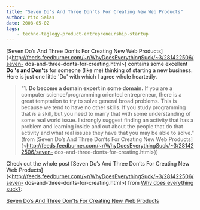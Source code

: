 ```yaml
---
title: "Seven Do’s And Three Don’ts For Creating New Web Products"
author: Pito Salas
date: 2008-05-02
tags:
    - techno-taglogy-product-entrepreneurship-startup
---
```




[Seven Do’s And Three Don’ts For Creating New Web
Products](<http://feeds.feedburner.com/~r/WhyDoesEverythingSuck/~3/281422506/seven-
dos-and-three-donts-for-creating.html>) contains some excellent **Do 's and
Don'ts** for someone (like me) thinking of starting a new business. Here is
just one little 'Do' with which I agree whole heartedly.

> "1\. **Do become a domain expert in some domain.** If you are a computer
> science/programming oriented entrepreneur, there is a great temptation to
> try to solve general broad problems. This is because we tend to have no
> other skills. If you study programming that *is* a skill, but you need to
> marry that with some understanding of some real world issue. I strongly
> suggest finding an activity that has a problem and learning inside and out
> about the people that do that activity and what real issues they have that
> you may be able to solve." (from [Seven Do’s And Three Don’ts For Creating
> New Web
> Products](<http://feeds.feedburner.com/~r/WhyDoesEverythingSuck/~3/281422506/seven-
> dos-and-three-donts-for-creating.html>))

Check out the whole post [Seven Do’s And Three Don’ts For Creating New Web
Products](<http://feeds.feedburner.com/~r/WhyDoesEverythingSuck/~3/281422506/seven-
dos-and-three-donts-for-creating.html>) from [Why does everything
suck?](<http://whydoeseverythingsuck.com/feeds/posts/default>):


[Seven Do’s And Three Don’ts For Creating New Web Products](None)
